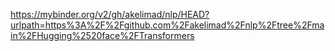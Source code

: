 https://mybinder.org/v2/gh/akelimad/nlp/HEAD?urlpath=https%3A%2F%2Fgithub.com%2Fakelimad%2Fnlp%2Ftree%2Fmain%2FHugging%2520face%2FTransformers

